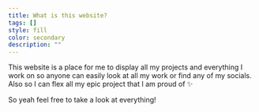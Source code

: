 ```yaml
---
title: What is this website?
tags: []
style: fill
color: secondary
description: ""
---
```


This website is a place for me to display all my projects and everything I work on so anyone can easily look at all my work or find any of my socials.
Also so I can flex all my epic project that I am proud of ✨ <br>

So yeah feel free to take a look at everything!